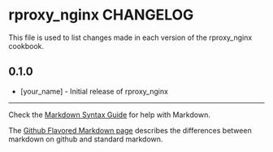 rproxy_nginx CHANGELOG
======================

This file is used to list changes made in each version of the rproxy_nginx cookbook.

0.1.0
-----
- [your_name] - Initial release of rproxy_nginx

- - -
Check the [Markdown Syntax Guide](http://daringfireball.net/projects/markdown/syntax) for help with Markdown.

The [Github Flavored Markdown page](http://github.github.com/github-flavored-markdown/) describes the differences between markdown on github and standard markdown.
